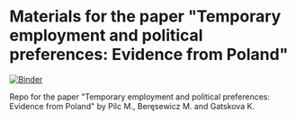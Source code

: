 # Materials for the paper "Temporary employment and political preferences: Evidence from Poland"

[![Binder](https://mybinder.org/badge_logo.svg)](https://mybinder.org/v2/gh/BERENZ/temp-empl-polit-pref/main?urlpath=rstudio)

Repo for the paper "Temporary employment and political preferences: Evidence from Poland" by Pilc M., Beręsewicz M. and Gatskova K. 
